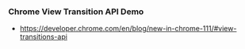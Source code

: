 ### Chrome View Transition API Demo

- https://developer.chrome.com/en/blog/new-in-chrome-111/#view-transitions-api

